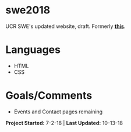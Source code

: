 # swe2018
UCR SWE's updated website, draft. Formerly **[this](http://ucrswe.weebly.com/)**.

# Languages
- HTML
- CSS

# Goals/Comments
- Events and Contact pages remaining

**Project Started:** 7-2-18 | **Last Updated:** 10-13-18
